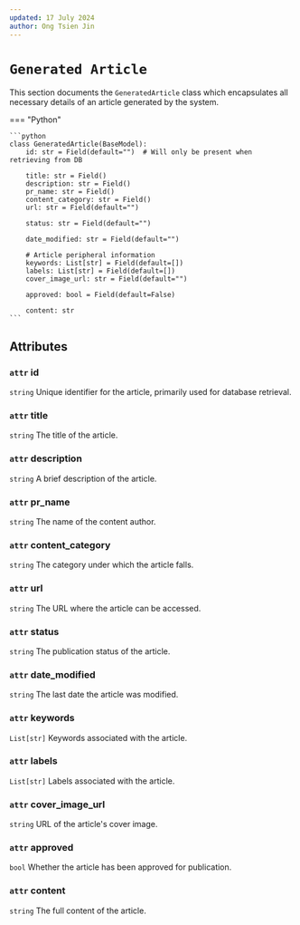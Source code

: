 ```yaml
---
updated: 17 July 2024
author: Ong Tsien Jin
---
```


# `Generated Article`

This section documents the `GeneratedArticle` class which encapsulates all necessary details of an article generated by the system.

=== "Python"

    ```python
    class GeneratedArticle(BaseModel):
        id: str = Field(default="")  # Will only be present when retrieving from DB

        title: str = Field()
        description: str = Field()
        pr_name: str = Field()
        content_category: str = Field()
        url: str = Field(default="")

        status: str = Field(default="")

        date_modified: str = Field(default="")

        # Article peripheral information
        keywords: List[str] = Field(default=[])
        labels: List[str] = Field(default=[])
        cover_image_url: str = Field(default="")

        approved: bool = Field(default=False)

        content: str
    ```


## Attributes

### `attr` id
`string` Unique identifier for the article, primarily used for database retrieval.

### `attr` title
`string` The title of the article.

### `attr` description
`string` A brief description of the article.

### `attr` pr_name
`string` The name of the content author.

### `attr` content_category
`string` The category under which the article falls.

### `attr` url
`string` The URL where the article can be accessed.

### `attr` status
`string` The publication status of the article.

### `attr` date_modified
`string` The last date the article was modified.

### `attr` keywords
`List[str]` Keywords associated with the article.

### `attr` labels
`List[str]` Labels associated with the article.

### `attr` cover_image_url
`string` URL of the article's cover image.

### `attr` approved
`bool` Whether the article has been approved for publication.

### `attr` content
`string` The full content of the article.
